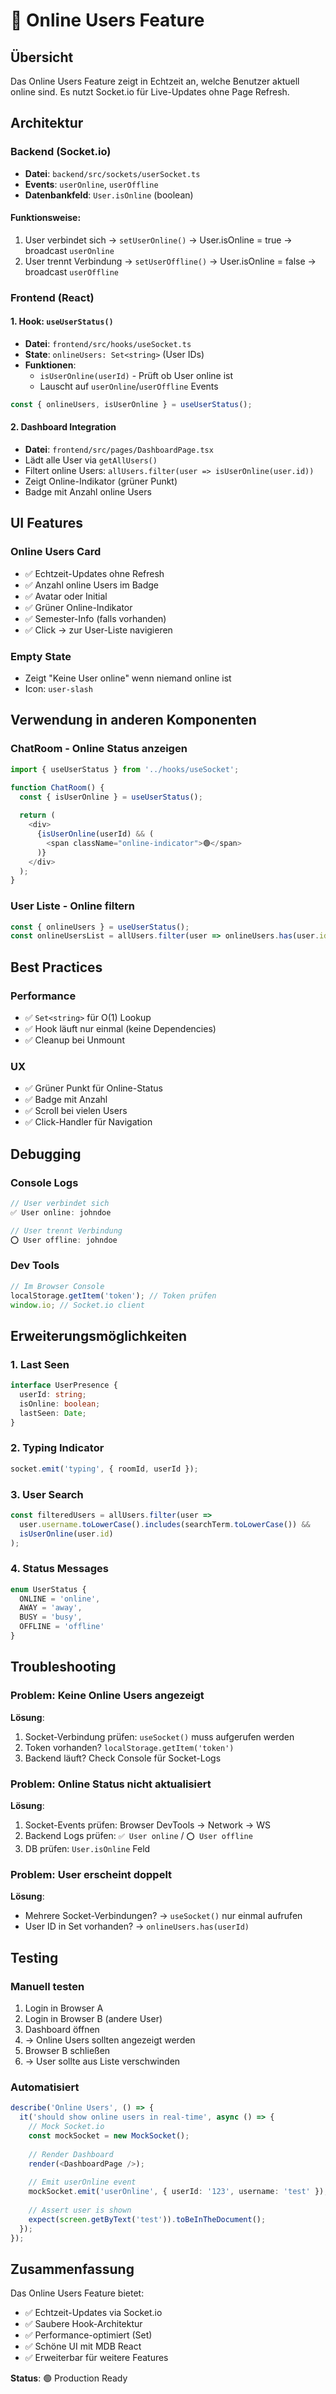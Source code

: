 # 👥 Online Users Feature

## Übersicht
Das Online Users Feature zeigt in Echtzeit an, welche Benutzer aktuell online sind. Es nutzt Socket.io für Live-Updates ohne Page Refresh.

## Architektur

### Backend (Socket.io)
- **Datei**: `backend/src/sockets/userSocket.ts`
- **Events**: `userOnline`, `userOffline`
- **Datenbankfeld**: `User.isOnline` (boolean)

#### Funktionsweise:
1. User verbindet sich → `setUserOnline()` → User.isOnline = true → broadcast `userOnline`
2. User trennt Verbindung → `setUserOffline()` → User.isOnline = false → broadcast `userOffline`

### Frontend (React)

#### 1. Hook: `useUserStatus()`
- **Datei**: `frontend/src/hooks/useSocket.ts`
- **State**: `onlineUsers: Set<string>` (User IDs)
- **Funktionen**:
  - `isUserOnline(userId)` - Prüft ob User online ist
  - Lauscht auf `userOnline`/`userOffline` Events

```typescript
const { onlineUsers, isUserOnline } = useUserStatus();
```

#### 2. Dashboard Integration
- **Datei**: `frontend/src/pages/DashboardPage.tsx`
- Lädt alle User via `getAllUsers()`
- Filtert online Users: `allUsers.filter(user => isUserOnline(user.id))`
- Zeigt Online-Indikator (grüner Punkt)
- Badge mit Anzahl online Users

## UI Features

### Online Users Card
- ✅ Echtzeit-Updates ohne Refresh
- ✅ Anzahl online Users im Badge
- ✅ Avatar oder Initial
- ✅ Grüner Online-Indikator
- ✅ Semester-Info (falls vorhanden)
- ✅ Click → zur User-Liste navigieren

### Empty State
- Zeigt "Keine User online" wenn niemand online ist
- Icon: `user-slash`

## Verwendung in anderen Komponenten

### ChatRoom - Online Status anzeigen
```typescript
import { useUserStatus } from '../hooks/useSocket';

function ChatRoom() {
  const { isUserOnline } = useUserStatus();
  
  return (
    <div>
      {isUserOnline(userId) && (
        <span className="online-indicator">🟢</span>
      )}
    </div>
  );
}
```

### User Liste - Online filtern
```typescript
const { onlineUsers } = useUserStatus();
const onlineUsersList = allUsers.filter(user => onlineUsers.has(user.id));
```

## Best Practices

### Performance
- ✅ `Set<string>` für O(1) Lookup
- ✅ Hook läuft nur einmal (keine Dependencies)
- ✅ Cleanup bei Unmount

### UX
- ✅ Grüner Punkt für Online-Status
- ✅ Badge mit Anzahl
- ✅ Scroll bei vielen Users
- ✅ Click-Handler für Navigation

## Debugging

### Console Logs
```javascript
// User verbindet sich
✅ User online: johndoe

// User trennt Verbindung
⭕ User offline: johndoe
```

### Dev Tools
```javascript
// Im Browser Console
localStorage.getItem('token'); // Token prüfen
window.io; // Socket.io client
```

## Erweiterungsmöglichkeiten

### 1. Last Seen
```typescript
interface UserPresence {
  userId: string;
  isOnline: boolean;
  lastSeen: Date;
}
```

### 2. Typing Indicator
```typescript
socket.emit('typing', { roomId, userId });
```

### 3. User Search
```typescript
const filteredUsers = allUsers.filter(user => 
  user.username.toLowerCase().includes(searchTerm.toLowerCase()) &&
  isUserOnline(user.id)
);
```

### 4. Status Messages
```typescript
enum UserStatus {
  ONLINE = 'online',
  AWAY = 'away',
  BUSY = 'busy',
  OFFLINE = 'offline'
}
```

## Troubleshooting

### Problem: Keine Online Users angezeigt
**Lösung**: 
1. Socket-Verbindung prüfen: `useSocket()` muss aufgerufen werden
2. Token vorhanden? `localStorage.getItem('token')`
3. Backend läuft? Check Console für Socket-Logs

### Problem: Online Status nicht aktualisiert
**Lösung**:
1. Socket-Events prüfen: Browser DevTools → Network → WS
2. Backend Logs prüfen: `✅ User online` / `⭕ User offline`
3. DB prüfen: `User.isOnline` Feld

### Problem: User erscheint doppelt
**Lösung**:
- Mehrere Socket-Verbindungen? → `useSocket()` nur einmal aufrufen
- User ID in Set vorhanden? → `onlineUsers.has(userId)`

## Testing

### Manuell testen
1. Login in Browser A
2. Login in Browser B (andere User)
3. Dashboard öffnen
4. → Online Users sollten angezeigt werden
5. Browser B schließen
6. → User sollte aus Liste verschwinden

### Automatisiert
```typescript
describe('Online Users', () => {
  it('should show online users in real-time', async () => {
    // Mock Socket.io
    const mockSocket = new MockSocket();
    
    // Render Dashboard
    render(<DashboardPage />);
    
    // Emit userOnline event
    mockSocket.emit('userOnline', { userId: '123', username: 'test' });
    
    // Assert user is shown
    expect(screen.getByText('test')).toBeInTheDocument();
  });
});
```

## Zusammenfassung

Das Online Users Feature bietet:
- ✅ Echtzeit-Updates via Socket.io
- ✅ Saubere Hook-Architektur
- ✅ Performance-optimiert (Set)
- ✅ Schöne UI mit MDB React
- ✅ Erweiterbar für weitere Features

**Status**: 🟢 Production Ready
